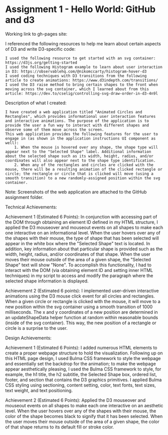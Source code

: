 Assignment 1 - Hello World: GitHub and d3  
===

Working link to gh-pages site: 

I referenced the following resources to help me learn about certain aspects of D3 and write D3-specific code:

    I used the following resource to get started with an svg container: https://d3js.org/getting-started
    I used the following Histogram example to learn about user interaction in D3: https://observablehq.com/@nikomccarty/histogram-hover-d3
    I used coding techniques with D3 transitions from the following article to create animations: https://www.d3indepth.com/transitions/
    I used the D3 raise method to bring certain shapes to the front when moving across the svg container, which I learned about from this article: https://dev.to/cselig/controlling-svg-draw-order-in-d3-4n9l

Description of what I created:

    I have created a web application titled "Animated Circles and Rectangles", which provides informational user interaction features and interactive animations. The purpose of the application is to provide the user a fun way to interact with different shapes and observe some of them move across the screen. 
    This web application provides the following features for the user to engage in (as shown in the application instructions UI component as well):
        1. When the mouse is hovered over any shape, the shape type will appear next to the "Selected Shape" label. Additional information about the selected shape such as its width, height, radius, and/or coordinates will also appear next to the shape type identification.
        2. When any of the rectangles and circles are clicked with the mouse, there will be a resulting animation of the clicked rectangle or circle; the rectangle or circle that is clicked will move (using a smooth transition) to a new randomly-assigned position within the svg container. 

Note: Screenshots of the web application are attached to the GitHub assignment folder.

Technical Achievements:

Achievement 1 (Estimated 6 Points):
In conjunction with accessing part of the DOM through obtaining an element ID defined in my HTML structure, I applied the D3 mouseover and mouseout events on all shapes to make each one interactive on an informational level. When the user hovers over any of the shapes with their mouse, the type of shape that has been selected will appear in the white box where the "Selected Shape" text is located. In addition, key information about that particular shape is provided such as the width, height, radius, and/or coordinates of that shape. When the user moves their mouse outside of the area of a given shape, the "Selected Shape" text will show "None". To accomplish this functionality, I had to interact with the DOM (via obtaining element ID and setting inner HTML techniques) in my script to access and modify the paragraph where the selected shape information is displayed. 

Achievement 2 (Estimated 6 points):
I implemented user-driven interactive animations using the D3 mouse click event for all circles and rectangles. When a given circle or rectangle is clicked with the mouse, it will move to a new position within the svg container using a smooth transition of 1000 milliseconds. The x and y coordinates of a new position are determined in an updateShapeData helper function at random within reasonable bounds (inside of the svg container). This way, the new position of a rectangle or circle is a surprise to the user.

Design Achievements:

Achievement 1 (Estimated 6 Points): 
I added numerous HTML elements to create a proper webpage structure to hold the visualization. Following up on this HTML page design, I used Bulma CSS framework to style the webpage and essentially set the backdrop for the animation; to make the webpage appear aesthetically pleasing, I used the Bulma CSS framework to style, for example, the h1 title, the h2 subtitle, the Selected Shape box, ordered list, footer, and section that contains the D3 graphics primitives. I applied Bulma CSS styling using sectioning, content setting, color, text fonts, text sizes, text weight, and text positioning. 

Achievement 2 (Estimated 6 Points):
Applied the D3 mouseover and mouseout events on all shapes to make each one interactive on an aesthetic level. When the user hovers over any of the shapes with their mouse, the color of the shape becomes black to signify that it has been selected. When the user moves their mouse outside of the area of a given shape, the color of that shape returns to its default fill or stroke color.

